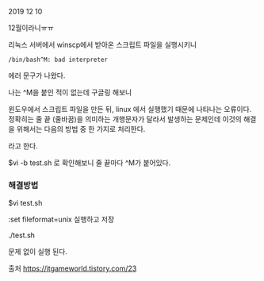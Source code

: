 2019 12 10

12월이라니ㅠㅠ


리눅스 서버에서
winscp에서 받아온 스크립트 파일을 실행시키니

```
/bin/bash^M: bad interpreter
```

에러 문구가 나왔다.

나는 ^M을 붙인 적이 없는데
구글링 해보니


윈도우에서 스크립트 파일을 만든 뒤, linux 에서 실행했기 때문에 나타나는 오류이다.
정확히는 줄 끝 (줄바꿈)을 의미하는 개행문자가 달라서 발생하는 문제인데 이것의 해결을 위해서는 다음의 방법 중 한 가지로 처리한다.


라고 한다.

$vi -b test.sh
로 확인해보니 줄 끝마다 ^M가 붙어있다.


### 해결방법

$vi test.sh

:set fileformat=unix 
실행하고 저장

./test.sh

문제 없이 실행 된다.

출처 https://itgameworld.tistory.com/23


